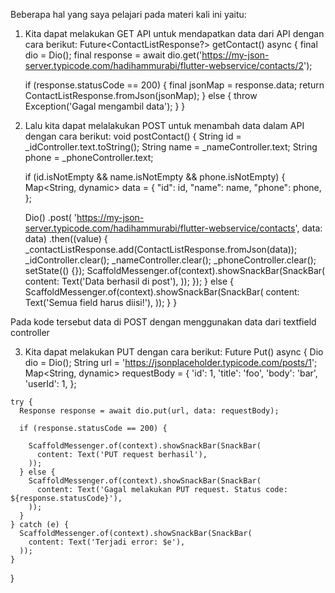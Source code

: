 Beberapa hal yang saya pelajari pada materi kali ini yaitu:
1. Kita dapat melakukan GET API untuk mendapatkan data dari API dengan cara berikut:
  Future<ContactListResponse?> getContact() async {
    final dio = Dio();
    final response = await dio.get('https://my-json-server.typicode.com/hadihammurabi/flutter-webservice/contacts/2');

    if (response.statusCode == 200) {
      final jsonMap = response.data;
      return ContactListResponse.fromJson(jsonMap);
    } else {
      throw Exception('Gagal mengambil data');
    }
  }

2. Lalu kita dapat melalakukan POST untuk menambah data dalam API dengan cara berikut:
void postContact() {
    String id = _idController.text.toString();
    String name = _nameController.text;
    String phone = _phoneController.text;

    if (id.isNotEmpty && name.isNotEmpty && phone.isNotEmpty) {
      Map<String, dynamic> data = {
        "id": id,
        "name": name,
        "phone": phone,
      };

      Dio()
        .post(
            'https://my-json-server.typicode.com/hadihammurabi/flutter-webservice/contacts',
            data: data)
        .then((value) {
          _contactListResponse.add(ContactListResponse.fromJson(data));
          _idController.clear();
          _nameController.clear();
          _phoneController.clear();
          setState(() {});
          ScaffoldMessenger.of(context).showSnackBar(SnackBar(
          content: Text('Data berhasil di post'),
        ));
      });
    } else {
      ScaffoldMessenger.of(context).showSnackBar(SnackBar(
        content: Text('Semua field harus diisi!'),
      ));
    }
  } 

  Pada kode tersebut data di POST dengan menggunakan data dari textfield controller

  3. Kita dapat melakukan PUT dengan cara berikut:
  Future<void> Put() async {
    Dio dio = Dio();
    String url = 'https://jsonplaceholder.typicode.com/posts/1';
    Map<String, dynamic> requestBody = {
      'id': 1,
      'title': 'foo',
      'body': 'bar',
      'userId': 1,
    };

    try {
      Response response = await dio.put(url, data: requestBody);

      if (response.statusCode == 200) {

        ScaffoldMessenger.of(context).showSnackBar(SnackBar(
          content: Text('PUT request berhasil'),
        ));
      } else {
        ScaffoldMessenger.of(context).showSnackBar(SnackBar(
          content: Text('Gagal melakukan PUT request. Status code: ${response.statusCode}'),
        ));
      }
    } catch (e) {
      ScaffoldMessenger.of(context).showSnackBar(SnackBar(
        content: Text('Terjadi error: $e'),
      ));
    }
  }